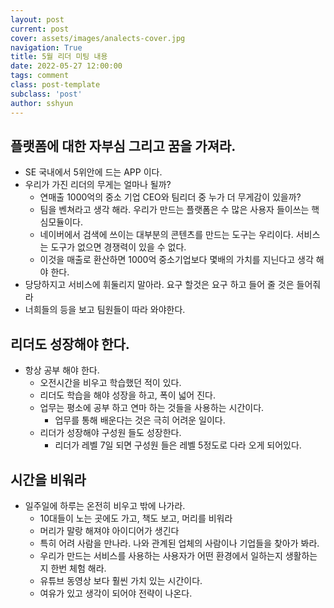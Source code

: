 ```yaml
---
layout: post
current: post
cover: assets/images/analects-cover.jpg
navigation: True
title: 5월 리더 미팅 내용
date: 2022-05-27 12:00:00
tags: comment
class: post-template
subclass: 'post'
author: sshyun
---
```



## 플랫폼에 대한 자부심 그리고 꿈을 가져라.

- SE 국내에서 5위안에 드는 APP 이다.
- 우리가 가진 리더의 무게는 얼마나 될까?
  - 연매출 1000억의 중소 기업 CEO와 팀리더 중 누가 더 무게감이 있을까?
  - 팀을 벤쳐라고 생각 해라. 우리가 만드는 플랫폼은 수 많은 사용자 들이쓰는 핵심모듈이다.
  - 네이버에서 검색에 쓰이는 대부분의 콘텐츠를 만드는 도구는 우리이다. 서비스는 도구가 없으면 경쟁력이 있을 수 없다.
  - 이것을 매출로 환산하면 1000억  중소기업보다 몇배의 가치를 지닌다고 생각 해야 한다.
- 당당하지고 서비스에 휘둘리지 말아라. 요구 할것은 요구 하고 들어 줄 것은 들어줘라
- 너희들의 등을 보고 팀원들이 따라 와야한다.

## 리더도 성장해야 한다.

- 항상 공부 해야 한다.
  - 오전시간을 비우고 학습했던 적이 있다.
  - 리더도 학습을 해야 성장을 하고, 폭이 넓어 진다.
  - 업무는 평소에 공부 하고 연마 하는 것들을 사용하는 시간이다.
    - 업무를 통해 배운다는 것은 극히 어려운 일이다.
  - 리더가 성장해야 구성원 들도 성장한다.
    - 리더가 레벨 7일 되면 구성원 들은 레벨 5정도로 다라 오게 되어있다.

## 시간을 비워라
- 일주일에 하루는 온전히 비우고 밖에 나가라.
  - 10대들이 노는 곳에도 가고, 책도 보고, 머리를 비워라
  - 머리가 말랑 해져야 아이디어가 생긴다
  - 특히 어려 사람을 만나라. 나와 관계된 업체의 사람이나 기업들을 찾아가 봐라.
  - 우리가 만드는 서비스를 사용하는 사용자가 어떤 환경에서 일하는지 생활하는 지 한번 체험 해라.
  - 유튜브 동영상 보다 훨씬 가치 있는 시간이다.
  - 여유가 있고 생각이 되어야 전략이 나온다.

